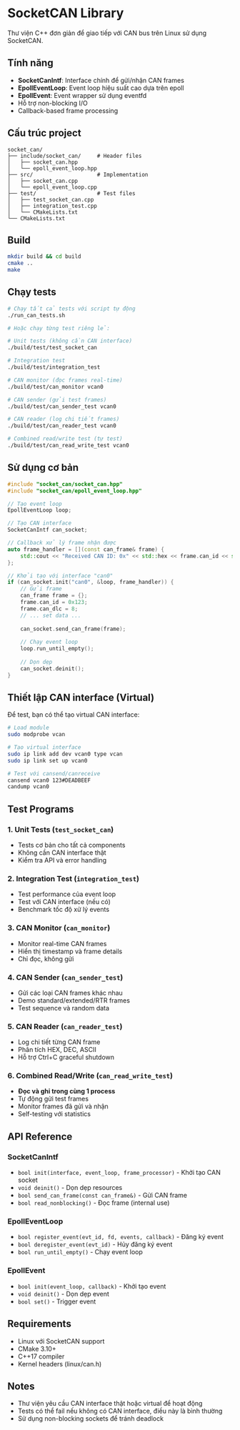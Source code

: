 # SocketCAN Library

Thư viện C++ đơn giản để giao tiếp với CAN bus trên Linux sử dụng SocketCAN.

## Tính năng

- **SocketCanIntf**: Interface chính để gửi/nhận CAN frames
- **EpollEventLoop**: Event loop hiệu suất cao dựa trên epoll
- **EpollEvent**: Event wrapper sử dụng eventfd
- Hỗ trợ non-blocking I/O
- Callback-based frame processing

## Cấu trúc project

```
socket_can/
├── include/socket_can/     # Header files
│   ├── socket_can.hpp
│   └── epoll_event_loop.hpp
├── src/                    # Implementation
│   ├── socket_can.cpp
│   └── epoll_event_loop.cpp
├── test/                   # Test files
│   ├── test_socket_can.cpp
│   ├── integration_test.cpp
│   └── CMakeLists.txt
└── CMakeLists.txt
```

## Build

```bash
mkdir build && cd build
cmake ..
make
```

## Chạy tests

```bash
# Chạy tất cả tests với script tự động
./run_can_tests.sh

# Hoặc chạy từng test riêng lẻ:

# Unit tests (không cần CAN interface)
./build/test/test_socket_can

# Integration test
./build/test/integration_test

# CAN monitor (đọc frames real-time)
./build/test/can_monitor vcan0

# CAN sender (gửi test frames)
./build/test/can_sender_test vcan0

# CAN reader (log chi tiết frames)
./build/test/can_reader_test vcan0

# Combined read/write test (tự test)
./build/test/can_read_write_test vcan0
```

## Sử dụng cơ bản

```cpp
#include "socket_can/socket_can.hpp"
#include "socket_can/epoll_event_loop.hpp"

// Tạo event loop
EpollEventLoop loop;

// Tạo CAN interface
SocketCanIntf can_socket;

// Callback xử lý frame nhận được
auto frame_handler = [](const can_frame& frame) {
    std::cout << "Received CAN ID: 0x" << std::hex << frame.can_id << std::endl;
};

// Khởi tạo với interface "can0"
if (can_socket.init("can0", &loop, frame_handler)) {
    // Gửi frame
    can_frame frame = {};
    frame.can_id = 0x123;
    frame.can_dlc = 8;
    // ... set data ...
    
    can_socket.send_can_frame(frame);
    
    // Chạy event loop
    loop.run_until_empty();
    
    // Dọn dẹp
    can_socket.deinit();
}
```

## Thiết lập CAN interface (Virtual)

Để test, bạn có thể tạo virtual CAN interface:

```bash
# Load module
sudo modprobe vcan

# Tạo virtual interface
sudo ip link add dev vcan0 type vcan
sudo ip link set up vcan0

# Test với cansend/canreceive
cansend vcan0 123#DEADBEEF
candump vcan0
```

## Test Programs

### 1. Unit Tests (`test_socket_can`)
- Tests cơ bản cho tất cả components
- Không cần CAN interface thật
- Kiểm tra API và error handling

### 2. Integration Test (`integration_test`) 
- Test performance của event loop
- Test với CAN interface (nếu có)
- Benchmark tốc độ xử lý events

### 3. CAN Monitor (`can_monitor`)
- Monitor real-time CAN frames
- Hiển thị timestamp và frame details
- Chỉ đọc, không gửi

### 4. CAN Sender (`can_sender_test`)
- Gửi các loại CAN frames khác nhau
- Demo standard/extended/RTR frames
- Test sequence và random data

### 5. CAN Reader (`can_reader_test`)
- Log chi tiết từng CAN frame
- Phân tích HEX, DEC, ASCII
- Hỗ trợ Ctrl+C graceful shutdown

### 6. Combined Read/Write (`can_read_write_test`)
- **Đọc và ghi trong cùng 1 process**
- Tự động gửi test frames
- Monitor frames đã gửi và nhận
- Self-testing với statistics

## API Reference

### SocketCanIntf

- `bool init(interface, event_loop, frame_processor)` - Khởi tạo CAN socket
- `void deinit()` - Dọn dẹp resources
- `bool send_can_frame(const can_frame&)` - Gửi CAN frame
- `bool read_nonblocking()` - Đọc frame (internal use)

### EpollEventLoop

- `bool register_event(evt_id, fd, events, callback)` - Đăng ký event
- `bool deregister_event(evt_id)` - Hủy đăng ký event
- `bool run_until_empty()` - Chạy event loop

### EpollEvent

- `bool init(event_loop, callback)` - Khởi tạo event
- `void deinit()` - Dọn dẹp event
- `bool set()` - Trigger event

## Requirements

- Linux với SocketCAN support
- CMake 3.10+
- C++17 compiler
- Kernel headers (linux/can.h)

## Notes

- Thư viện yêu cầu CAN interface thật hoặc virtual để hoạt động
- Tests có thể fail nếu không có CAN interface, điều này là bình thường
- Sử dụng non-blocking sockets để tránh deadlock
